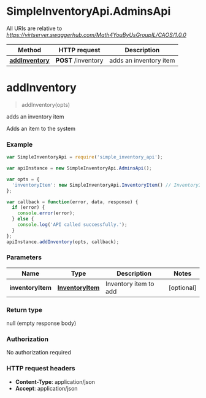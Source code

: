 # SimpleInventoryApi.AdminsApi

All URIs are relative to *https://virtserver.swaggerhub.com/Math4YouByUsGroupIL/CAOS/1.0.0*

Method | HTTP request | Description
------------- | ------------- | -------------
[**addInventory**](AdminsApi.md#addInventory) | **POST** /inventory | adds an inventory item


<a name="addInventory"></a>
# **addInventory**
> addInventory(opts)

adds an inventory item

Adds an item to the system

### Example
```javascript
var SimpleInventoryApi = require('simple_inventory_api');

var apiInstance = new SimpleInventoryApi.AdminsApi();

var opts = { 
  'inventoryItem': new SimpleInventoryApi.InventoryItem() // InventoryItem | Inventory item to add
};

var callback = function(error, data, response) {
  if (error) {
    console.error(error);
  } else {
    console.log('API called successfully.');
  }
};
apiInstance.addInventory(opts, callback);
```

### Parameters

Name | Type | Description  | Notes
------------- | ------------- | ------------- | -------------
 **inventoryItem** | [**InventoryItem**](InventoryItem.md)| Inventory item to add | [optional] 

### Return type

null (empty response body)

### Authorization

No authorization required

### HTTP request headers

 - **Content-Type**: application/json
 - **Accept**: application/json

